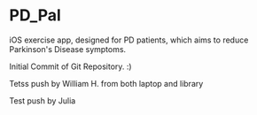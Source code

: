 # PD_Pal

iOS exercise app, designed for PD patients, which aims to reduce Parkinson's Disease symptoms.

Initial Commit of Git Repository.
:)


Tetss push by William H. from both laptop and library

Test push by Julia
